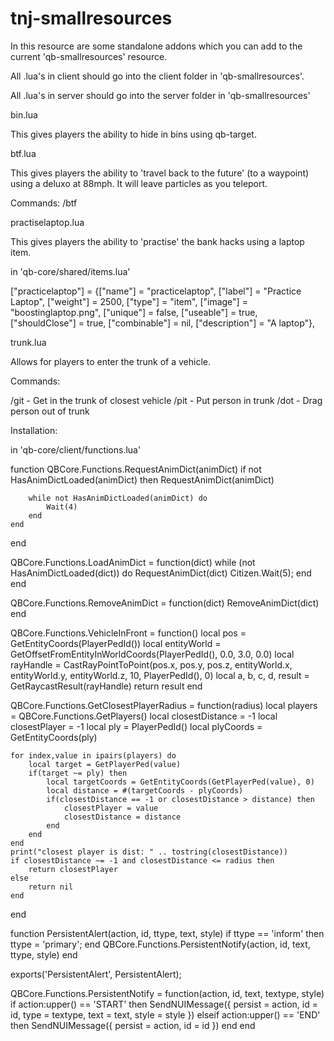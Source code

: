 # tnj-smallresources

In this resource are some standalone addons which you can add to the current 'qb-smallresources' resource.

All .lua's in client should go into the client folder in 'qb-smallresources'.

All .lua's in server should go into the server folder in 'qb-smallresources'




bin.lua

This gives players the ability to hide in bins using qb-target.




btf.lua

This gives players the ability to 'travel back to the future' (to a waypoint) using a deluxo at 88mph. It will leave particles as you teleport.

Commands: /btf




practiselaptop.lua

This gives players the ability to 'practise' the bank hacks using a laptop item.

in 'qb-core/shared/items.lua'

["practicelaptop"] 		 	 	 = {["name"] = "practicelaptop",           		["label"] = "Practice Laptop",	 		["weight"] = 2500, 		["type"] = "item", 		["image"] = "boostinglaptop.png", 		["unique"] = false, 	["useable"] = true, 	["shouldClose"] = true,   	["combinable"] = nil,   ["description"] = "A laptop"},




trunk.lua

Allows for players to enter the trunk of a vehicle.

Commands:

/git - Get in the trunk of closest vehicle
/pit - Put person in trunk
/dot - Drag person out of trunk

Installation:

in 'qb-core/client/functions.lua'

function QBCore.Functions.RequestAnimDict(animDict)
	if not HasAnimDictLoaded(animDict) then
		RequestAnimDict(animDict)

		while not HasAnimDictLoaded(animDict) do
			Wait(4)
		end
	end
end

QBCore.Functions.LoadAnimDict = function(dict)
	while (not HasAnimDictLoaded(dict)) do RequestAnimDict(dict) Citizen.Wait(5); end
end

QBCore.Functions.RemoveAnimDict = function(dict)
	RemoveAnimDict(dict)
end

QBCore.Functions.VehicleInFront = function()
    local pos = GetEntityCoords(PlayerPedId())
    local entityWorld = GetOffsetFromEntityInWorldCoords(PlayerPedId(), 0.0, 3.0, 0.0)
    local rayHandle = CastRayPointToPoint(pos.x, pos.y, pos.z, entityWorld.x, entityWorld.y, entityWorld.z, 10, PlayerPedId(), 0)
    local a, b, c, d, result = GetRaycastResult(rayHandle)
    return result
end

QBCore.Functions.GetClosestPlayerRadius = function(radius)
    local players = QBCore.Functions.GetPlayers()
    local closestDistance = -1
    local closestPlayer = -1
    local ply = PlayerPedId()
    local plyCoords = GetEntityCoords(ply)

    for index,value in ipairs(players) do
        local target = GetPlayerPed(value)
        if(target ~= ply) then
            local targetCoords = GetEntityCoords(GetPlayerPed(value), 0)
            local distance = #(targetCoords - plyCoords)
            if(closestDistance == -1 or closestDistance > distance) then
                closestPlayer = value
                closestDistance = distance
            end
        end
    end
	print("closest player is dist: " .. tostring(closestDistance))
	if closestDistance ~= -1 and closestDistance <= radius then
		return closestPlayer
	else
		return nil
	end
end

function PersistentAlert(action, id, ttype, text, style)
	if ttype == 'inform' then ttype = 'primary'; end
	QBCore.Functions.PersistentNotify(action, id, text, ttype, style)
end

exports('PersistentAlert', PersistentAlert);

QBCore.Functions.PersistentNotify = function(action, id, text, textype, style)
	if action:upper() == 'START' then
		SendNUIMessage({
			persist = action,
			id = id,
			type = textype,
			text = text,
			style = style
		})
	elseif action:upper() == 'END' then
		SendNUIMessage({
			persist = action,
			id = id
		})
	end
end
